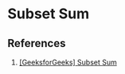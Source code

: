 # Subset Sum

## References

1. [[GeeksforGeeks] Subset Sum](https://www.geeksforgeeks.org/subset-sum-backtracking-4/)
